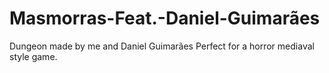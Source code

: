 # Masmorras-Feat.-Daniel-Guimarães
Dungeon made by me and Daniel Guimarães
Perfect for a horror mediaval style game.
